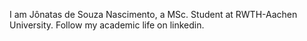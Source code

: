 I am Jônatas de Souza Nascimento, a MSc. Student at RWTH-Aachen University.
Follow my academic life on linkedin.

